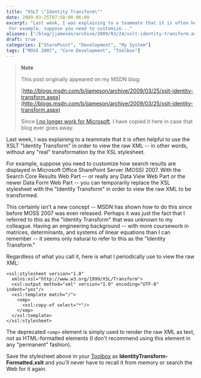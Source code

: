 ```yaml
---
title: "XSLT \"Identity Transform\""
date: 2009-03-25T07:58:00-06:00
excerpt: "Last week, I was explaining to a teammate that it is often helpful to use the XSLT \"Identity Transform\" in order to view the raw XML -- in other words, without any \"real\" transformation by the XSL stylesheet. 
 For example, suppose you need to customize..."
aliases: ["/blog/jjameson/archive/2009/03/24/xslt-identity-transform.aspx", "/blog/jjameson/archive/2009/03/25/xslt-identity-transform.aspx"]
draft: true
categories: ["SharePoint", "Development", "My System"]
tags: ["MOSS 2007", "Core Development", "Toolbox"]
---
```


> **Note**
>
> This post originally appeared on my MSDN blog:
>
> [http://blogs.msdn.com/b/jjameson/archive/2009/03/25/xslt-identity-transform.aspx](http://blogs.msdn.com/b/jjameson/archive/2009/03/25/xslt-identity-transform.aspx)
>
> Since
> [I no longer work for Microsoft](/blog/jjameson/2011/09/02/last-day-with-microsoft), I have copied it here in case that blog
> ever goes away.

Last week, I was explaining to a teammate that it is often helpful to use the  XSLT "Identity Transform" in order to view the raw XML -- in other words, without  any "real" transformation by the XSL stylesheet.

For example, suppose you need to customize how search results are displayed in  Microsoft Office SharePoint Server (MOSS) 2007. With the Search Core Results Web  Part -- or really any Data View Web Part or the newer Data Form Web Part -- you  can temporarily replace the XSL stylesheet with the "Identity Transform" in order  to view the raw XML to be transformed.

This certainly isn't a new concept -- MSDN has shown how to do this since before  MOSS 2007 was even released. Perhaps it was just the fact that I referred to this  as the "Identity Transform" that was unknown to my colleague. Having an engineering  background -- with more coursework in matrices, determinants, and systems of linear  equations than I can remember -- it seems only natural to refer to this as the "Identity  Transform."

Regardless of what you call it, here is what I periodically use to view the raw  XML:

```
<xsl:stylesheet version="1.0"
  xmlns:xsl="http://www.w3.org/1999/XSL/Transform">
  <xsl:output method="xml" version="1.0" encoding="UTF-8" indent="yes"/>
  <xsl:template match="/">
    <xmp>
      <xsl:copy-of select="*"/>
    </xmp>
  </xsl:template>
</xsl:stylesheet>
```

The deprecated `<xmp>` element is simply used to render the  raw XML as text, not as HTML-formatted elements (I don't recommend using this element  in any "permanent" fashion).

Save the stylesheet above in your [Toolbox](/blog/jjameson/2007/03/22/backedup-and-notbackedup)  as **IdentityTransform-Formatted.xslt** and you'll never have to recall  it from memory or search the Web for it again.


